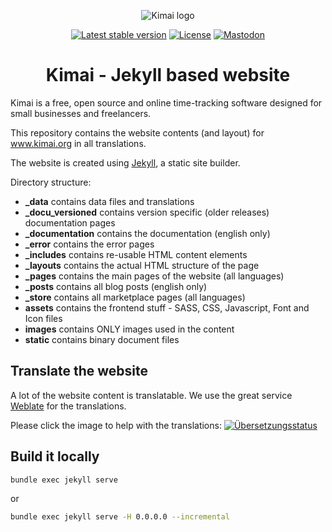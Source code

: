 <p align="center">
    <img src="https://raw.githubusercontent.com/kimai/images/main/repository-header.png" alt="Kimai logo">
</p>

<p align="center">
    <a href="https://packagist.org/packages/kimai/kimai"><img alt="Latest stable version" src="https://poser.pugx.org/kimai/kimai/v/stable"></a>
    <a href="https://www.gnu.org/licenses/agpl-3.0.en.html"><img alt="License" src="https://poser.pugx.org/kimai/kimai/license"></a>
    <a href="https://phpc.social/@kimai" rel="me"><img alt="Mastodon" src="https://img.shields.io/badge/toot-%40kimai-8c8dff"></a>
</p>

<h1 align="center">Kimai - Jekyll based website</h1>

Kimai is a free, open source and online time-tracking software designed for small businesses and freelancers.

This repository contains the website contents (and layout) for www.kimai.org in all translations.

The website is created using [Jekyll](http://jekyllrb.com/), a static site builder.

Directory structure:

- **_data** contains data files and translations
- **_docu_versioned** contains version specific (older releases) documentation pages
- **_documentation** contains the documentation (english only)
- **_error** contains the error pages
- **_includes** contains re-usable HTML content elements
- **_layouts** contains the actual HTML structure of the page
- **_pages** contains the main pages of the website (all languages)
- **_posts** contains all blog posts (english only)
- **_store** contains all marketplace pages (all languages)
- **assets** contains the frontend stuff - SASS, CSS, Javascript, Font and Icon files
- **images** contains ONLY images used in the content
- **static** contains binary document files

## Translate the website

A lot of the website content is translatable. We use the great service [Weblate](https://weblate.org/) for the translations.

Please click the image to help with the translations:
<a href="https://hosted.weblate.org/engage/kimai/">
<img src="https://hosted.weblate.org/widgets/kimai/-/open-graph.png" alt="Übersetzungsstatus" />
</a>    

## Build it locally

```bash
bundle exec jekyll serve
```

or

```bash
bundle exec jekyll serve -H 0.0.0.0 --incremental
```
